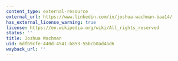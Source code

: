 ```yaml
---
content_type: external-resource
external_url: https://www.linkedin.com/in/joshua-wachman-baa14/
has_external_license_warning: true
license: https://en.wikipedia.org/wiki/All_rights_reserved
status: ''
title: Joshua Wachman
uid: 6dfb9cfe-440d-4541-b853-55bcb0ad4ad6
wayback_url: ''
---
```

